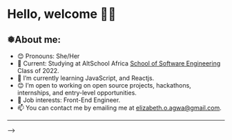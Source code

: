 # Hello, welcome 👋🏾

## ❅About me:

- 😊 Pronouns: She/Her
- 🌱 Current: Studying at AltSchool Africa [School of Software Engineering](https://altschoolafrica.com/schools/engineering) Class of 2022.
- 🌱 I’m currently learning JavaScript, and Reactjs.
- 😊 I’m open to working on open source projects, hackathons, internships, and entry-level opportunities.
- 💼 Job interests:  Front-End Engineer.
- 📫 You can contact me by emailing me at elizabeth.o.agwa@gmail.com.

---

<!-- ## ❅Skills:

<!-- <!-- ###### Languages:

<!-- ![C](https://img.shields.io/badge/c-%2300599C.svg?style=for-the-badge&logo=c&logoColor=white) ![Python](https://img.shields.io/badge/python-3670A0?style=for-the-badge&logo=python&logoColor=ffdd54) ![JavaScript](https://img.shields.io/badge/javascript-%23323330.svg?style=for-the-badge&logo=javascript&logoColor=%23F7DF1E) -->

<!-- ###### Database:

![MySQL](https://img.shields.io/badge/mysql-%2300f.svg?style=for-the-badge&logo=mysql&logoColor=white) ![PostgreSQL](https://img.shields.io/badge/PostgreSQL-316192?style=for-the-badge&logo=postgresql&logoColor=white) -->

<!-- ## ❅GitHub Stats --> -->

<!-- ![](https://github-readme-stats.vercel.app/api?&username=Agw-a&repo=Agw-a&theme=highcontrast&show_icons=true&count_private=true)<br/>

[![GitHub Streak](https://streak-stats.demolab.com/?user=Agw-a&theme=highcontrast)](https://git.io/streak-stats)<br/> -->




<!-- ![](https://github-readme-stats.vercel.app/api/top-langs/?username=Agw-a&langs_count=20&layout=compact&theme=vision-friendly-dark)

--- -->




<!-- 
[![Agw-a's github activity graph](https://github-readme-activity-graph.cyclic.app/graph?username=Agw-a&bg_color=000000&color=ffff00&line=24292e&point=24292e&area=true&hide_border=true)](https://github.com/ashutosh00710/github-readme-activity-graph) -->

<!-- <br>

### ❅My Trophies <!--My Trophies-->

<!-- [![trophy](https://github-profile-trophy.vercel.app/?username=Agw-a&theme=tokyonight&no-bg=false&no-frame=false&count_private=true)](https://github.com/Agw-a/Agw-a) --> 

<!-- 




<!-- [![](https://visitcount.itsvg.in/api?id=Agw-a&icon=0&color=0)](https://visitcount.itsvg.in) --> 

